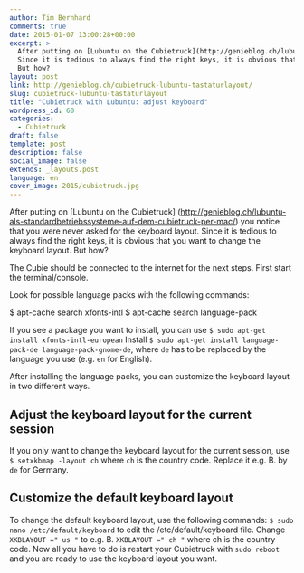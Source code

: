```yaml
---
author: Tim Bernhard
comments: true
date: 2015-01-07 13:00:28+00:00
excerpt: >
  After putting on [Lubuntu on the Cubietruck](http://genieblog.ch/lubuntu-als-standardbetriebssysteme-auf-dem-cubietruck-per-mac/) you notice that you were never asked for the keyboard layout.
  Since it is tedious to always find the right keys, it is obvious that you want to change the keyboard layout.
  But how?
layout: post
link: http://genieblog.ch/cubietruck-lubuntu-tastaturlayout/
slug: cubietruck-lubuntu-tastaturlayout
title: "Cubietruck with Lubuntu: adjust keyboard"
wordpress_id: 60
categories:
  - Cubietruck
draft: false
template: post
description: false
social_image: false
extends: _layouts.post
language: en
cover_image: 2015/cubietruck.jpg
---
```


After putting on [Lubuntu on the Cubietruck] (http://genieblog.ch/lubuntu-als-standardbetriebssysteme-auf-dem-cubietruck-per-mac/) you notice that you were never asked for the keyboard layout.
Since it is tedious to always find the right keys, it is obvious that you want to change the keyboard layout.
But how?

The Cubie should be connected to the internet for the next steps.
First start the terminal/console.

Look for possible language packs with the following commands:

  $ apt-cache search xfonts-intl
  $ apt-cache search language-pack

If you see a package you want to install, you can use `$ sudo apt-get install xfonts-intl-european`
Install `$ sudo apt-get install language-pack-de language-pack-gnome-de`, where `de` has to be replaced by the language you use (e.g. `en` for English).

After installing the language packs, you can customize the keyboard layout in two different ways.

## Adjust the keyboard layout for the current session

If you only want to change the keyboard layout for the current session, use `$ setxkbmap -layout ch` where `ch` is the country code.
Replace it e.g.
B. by `de` for Germany.

## Customize the default keyboard layout

To change the default keyboard layout, use the following commands:
`$ sudo nano /etc/default/keyboard`
to edit the /etc/default/keyboard file.
Change `XKBLAYOUT =" us "` to e.g.
B. `XKBLAYOUT =" ch "` where ch is the country code.
Now all you have to do is restart your Cubietruck with `sudo reboot` and you are ready to use the keyboard layout you want.
